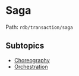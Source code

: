 # Saga

Path: `rdb/transaction/saga`

## Subtopics
- [Choreography](./choreography/README.md)
- [Orchestration](./orchestration/README.md)
